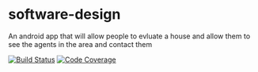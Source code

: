 # software-design
An android app that will allow people to evluate a house and allow them to see the agents in the area and contact them

[![Build Status](https://travis-ci.org/1307731/software-design.svg?branch=master)](https://travis-ci.org/1307731/software-design) [![Code Coverage](https://codecov.io/gh/1307731/software-design/branch/master/graph/badge.svg)](https://codecov.io/gh/1307731/software-design)

